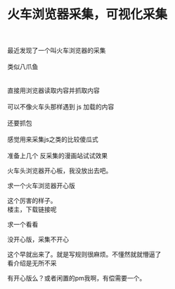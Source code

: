 # 火车浏览器采集，可视化采集


<br />
<br />
最近发现了一个叫火车浏览器的采集<br />
<br />
类似八爪鱼<br />
<br />
<br />
直接用浏览器读取内容并抓取内容<br />
<br />
可以不像火车头那样遇到 js 加载的内容<br />
<br />
还要抓包<br />
<br />
感觉用来采集js之类的比较傻瓜式<img src="static/image/smiley/default/lol.gif" smilieid="12" border="0" alt="" /> <br />
<br />
准备上几个 反采集的漫画站试试效果

火车头浏览器开心板，我没放出去吧。

求一个火车浏览器开心版

这个厉害的样子。<br />
楼主，下载链接呢

求一个看看<img src="static/image/smiley/default/lol.gif" smilieid="12" border="0" alt="" />

没开心版，采集不开心

这个早就出来了。就是写规则很麻烦。不懂然就就懵逼了<br />
看介绍是无所不采

有开心版么？或者闲置的pm我啊，有偿需要一个。
